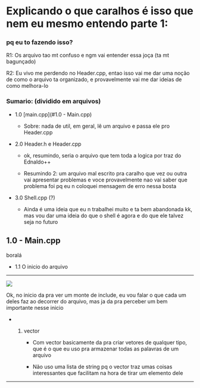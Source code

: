 # Explicando o que caralhos é isso que nem eu mesmo entendo parte 1:



### pq eu to fazendo isso?

R1: Os arquivo tao mt confuso e ngm vai entender essa joça (ta mt bagunçado)

R2: Eu vivo me perdendo no Header.cpp, entao isso vai me dar uma noção de como o arquivo ta organizado, e provavelmente vai me dar ideias de como melhora-lo



### Sumario: (dividido em arquivos)

+ 1.0 [main.cpp](#1.0 - Main.cpp)
  
  + Sobre: nada de util, em geral, lê um arquivo e passa ele pro Header.cpp

+ 2.0 Header.h e Header.cpp
  
  + ok, resumindo, seria o arquivo que tem toda a logica por traz do Ednaldo++
  
  + Resumindo 2: um arquivo mal escrito pra caralho que vez ou outra vai apresentar problemas e voce provavelmente nao vai saber que problema foi pq eu n coloquei mensagem de erro nessa bosta

+ 3.0 Shell.cpp (?)
  
  + Ainda é uma ideia que eu n trabalhei muito e ta bem abandonada kk, mas vou dar uma ideia do que o shell é agora e do que ele talvez seja no futuro



## 1.0 - Main.cpp

boralá

+ 1.1 O inicio do arquivo

----------------------------------------------------------

![](/home/lucas/Documentos/github/EdLang/Imagens%20uhu/main1.png)

Ok, no inicio da pra ver um monte de include, eu vou falar o que cada um deles faz ao decorrer do arquivo, mas ja da pra perceber um bem importante nesse inicio

- 1) vector
     
     - Com vector basicamente da pra criar vetores de qualquer tipo, que é o que eu uso pra armazenar todas as palavras de um arquivo
     
     - Não uso uma lista de string pq o vector traz umas coisas interessantes que facilitam na hora de tirar um elemento dele

----------------------------------------------------------


